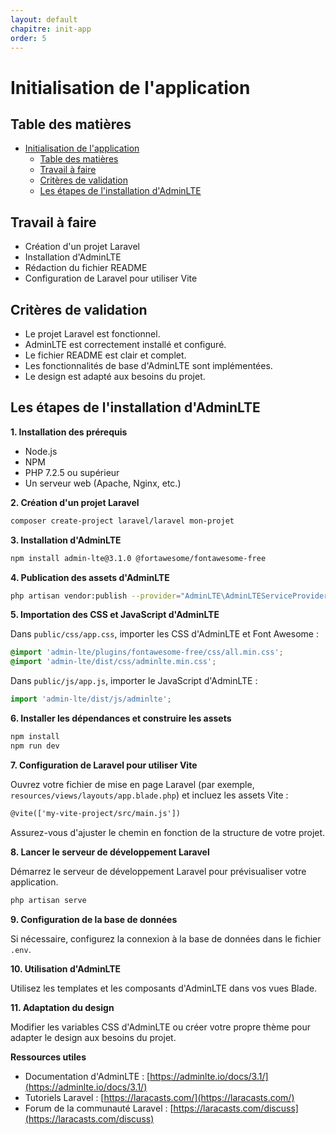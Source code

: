 ```yaml
---
layout: default
chapitre: init-app
order: 5
---
```


# Initialisation de l'application

## Table des matières
- [Initialisation de l'application](#initialisation-de-lapplication)
  - [Table des matières](#table-des-matières)
  - [Travail à faire](#travail-à-faire)
  - [Critères de validation](#critères-de-validation)
  - [Les étapes de l'installation d'AdminLTE](#les-étapes-de-linstallation-dadminlte)

## Travail à faire

* Création d'un projet Laravel
* Installation d'AdminLTE
* Rédaction du fichier README
* Configuration de Laravel pour utiliser Vite

## Critères de validation

* Le projet Laravel est fonctionnel.
* AdminLTE est correctement installé et configuré.
* Le fichier README est clair et complet.
* Les fonctionnalités de base d'AdminLTE sont implémentées.
* Le design est adapté aux besoins du projet.

## Les étapes de l'installation d'AdminLTE

**1. Installation des prérequis**

* Node.js
* NPM
* PHP 7.2.5 ou supérieur
* Un serveur web (Apache, Nginx, etc.)

**2. Création d'un projet Laravel**

```bash
composer create-project laravel/laravel mon-projet
```

**3. Installation d'AdminLTE**

```bash
npm install admin-lte@3.1.0 @fortawesome/fontawesome-free
```

**4. Publication des assets d'AdminLTE**

```bash
php artisan vendor:publish --provider="AdminLTE\AdminLTEServiceProvider"
```

**5. Importation des CSS et JavaScript d'AdminLTE**

Dans `public/css/app.css`, importer les CSS d'AdminLTE et Font Awesome :

```css
@import 'admin-lte/plugins/fontawesome-free/css/all.min.css';
@import 'admin-lte/dist/css/adminlte.min.css';
```

Dans `public/js/app.js`, importer le JavaScript d'AdminLTE :

```javascript
import 'admin-lte/dist/js/adminlte';
```

**6. Installer les dépendances et construire les assets**

```bash
npm install
npm run dev
```

**7. Configuration de Laravel pour utiliser Vite**

Ouvrez votre fichier de mise en page Laravel (par exemple, `resources/views/layouts/app.blade.php`) et incluez les assets Vite :

```html
@vite(['my-vite-project/src/main.js'])
```

Assurez-vous d'ajuster le chemin en fonction de la structure de votre projet.

**8. Lancer le serveur de développement Laravel**

Démarrez le serveur de développement Laravel pour prévisualiser votre application.

```bash
php artisan serve
```

**9. Configuration de la base de données**

Si nécessaire, configurez la connexion à la base de données dans le fichier `.env`.

**10. Utilisation d'AdminLTE**

Utilisez les templates et les composants d'AdminLTE dans vos vues Blade.

**11. Adaptation du design**

Modifier les variables CSS d'AdminLTE ou créer votre propre thème pour adapter le design aux besoins du projet.


**Ressources utiles**

* Documentation d'AdminLTE : [https://adminlte.io/docs/3.1/](https://adminlte.io/docs/3.1/)
* Tutoriels Laravel : [https://laracasts.com/](https://laracasts.com/)
* Forum de la communauté Laravel : [https://laracasts.com/discuss](https://laracasts.com/discuss)




